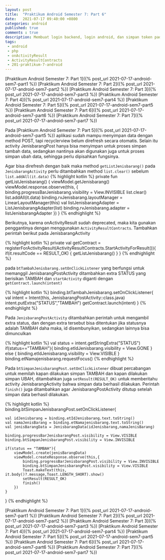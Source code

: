 ```yaml
---
layout: post
title:  "Praktikum Android Semester 7: Part 6"
date:   2021-07-17 09:40:00 +0800
categories: android
published: true
comments : true
description: Membuat login backend, login android, dan simpan token pada SharedPreferences
tags: 
 - android
 - php
 - onActivityResult
 - ActivityResultContracts
 - 201-praktikum-7-android
---
```


[Praktikum Android Semester 7: Part 1]({% post_url 2021-07-17-android-sem7-part1 %})
[Praktikum Android Semester 7: Part 2]({% post_url 2021-07-17-android-sem7-part2 %})
[Praktikum Android Semester 7: Part 3]({% post_url 2021-07-17-android-sem7-part3 %})
[Praktikum Android Semester 7: Part 4]({% post_url 2021-07-17-android-sem7-part4 %})
[Praktikum Android Semester 7: Part 5]({% post_url 2021-07-17-android-sem7-part5 %})
[Praktikum Android Semester 7: Part 6]({% post_url 2021-07-17-android-sem7-part6 %})
[Praktikum Android Semester 7: Part 7]({% post_url 2021-07-17-android-sem7-part7 %})



Pada [Praktikum Android Semester 7: Part 5]({% post_url 2021-07-17-android-sem7-part5 %}) aplikasi sudah mampu menyimpan data dengan method POST, tapi recyclerview belum direfresh secara otomatis. Selain itu activity JenisbarangPost hanya bisa menyimpan untuk proses simpan tambah data, sedangkan nantinya akan digunakan juga untuk proses simpan ubah data, sehingga perlu dipisahkan fungsinya.

Agar bisa direfresh dengan baik maka method `getListJenisbarang()` pada `JenisbarangActivity` perlu ditambahkan method `list.clear()` sebelum `list.addAll(it.data)`
{% highlight  kotlin %}
private fun getListJenisbarang() {
    viewModel.getJenisbarang()
    viewModel.response.observe(this, {
        binding.progressBarJenisbarang.visibility = View.INVISIBLE
        list.clear()
        list.addAll(it.data)
        binding.rvJenisbarang.layoutManager = LinearLayoutManager(this)
        val listJenisbarangAdapter = ListJenisbarangAdapter(list)
        binding.rvJenisbarang.adapter = listJenisbarangAdapter
    })
}
{% endhighlight %}

Berikutnya, karena onActivityResult sudah deprecated, maka kita gunakan penggantinya dengan menggunakan  `ActivityResultContracts`. Tambahkan perintah berikut pada JenisbarangActivity

{% highlight  kotlin %}
private val getContract = registerForActivityResult(ActivityResultContracts.StartActivityForResult()){
    if(it.resultCode == RESULT_OK) {
        getListJenisbarang()
    }
}
{% endhighlight %}

pada `btTambahJenisbarang.setOnClickListener` yang berfungsi untuk memanggil JenisbarangPostActivity ditambahkan extra STATUS yang berisikan TAMBAH dan `startActivity` diganti dengan `getContract.launch(intent)`

{% highlight  kotlin %}
binding.btTambahJenisbarang.setOnClickListener{
    val intent = Intent(this, JenisbarangPostActivity::class.java)
    intent.putExtra("STATUS","TAMBAH")
    getContract.launch(intent)
}
{% endhighlight %}

Pada `JenisbarangPostActivity` ditambahkan perintah untuk mengambil extra status, dan dengan extra tersebut bisa ditentukan jika statusnya adalah TAMBAH daha maka, id disembunyikan, sedangkan lainnya bisa dimunculkan

{% highlight  kotlin %}
val status = intent.getStringExtra("STATUS")
if(status=="TAMBAH"){
    binding.etIdJenisbarang.visibility  = View.GONE
} else {
    binding.etIdJenisbarang.visibility  = View.VISIBLE
}
binding.etNamajenisbarang.requestFocus()
{% endhighlight %}

Pada `btSimpanJenisbarangPost.setOnClickListener` dibuat percabangan untuk memilah kapan dilakukan simpan TAMBAH dan kapan dilakukan simpan UBAH, ditambahkan juga `setResult(RESULT_OK)` untuk memberitahu activity JenisbarangActivity bahwa simpan data berhasil dilakukan. Perintah `finish()` juga ditambahkan agar JenisbarangPostActivity ditutup setelah simpan data berhasil dilakukan.

{% highlight  kotlin %}
binding.btSimpanJenisbarangPost.setOnClickListener{

    val idJenisbarang = binding.etIdJenisbarang.text.toString()
    val namaJenisBarang = binding.etNamajenisbarang.text.toString()
    val jenisBarangData = JenisbarangData(idJenisbarang,namaJenisBarang)

    binding.progressBarJenisbarangPost.visibility = View.VISIBLE
    binding.btSimpanJenisbarangPost.visibility = View.INVISIBLE

    if(status == "TAMBAH"){
        viewModel.create(jenisBarangData)
        viewModel.createResponse.observe(this,{
            binding.progressBarJenisbarangPost.visibility = View.INVISIBLE
            binding.btSimpanJenisbarangPost.visibility = View.VISIBLE
            Toast.makeText(this, it.body()?.message,Toast.LENGTH_SHORT).show()
            setResult(RESULT_OK)
            finish()
        })
    }
}
{% endhighlight %}


[Praktikum Android Semester 7: Part 1]({% post_url 2021-07-17-android-sem7-part1 %})
[Praktikum Android Semester 7: Part 2]({% post_url 2021-07-17-android-sem7-part2 %})
[Praktikum Android Semester 7: Part 3]({% post_url 2021-07-17-android-sem7-part3 %})
[Praktikum Android Semester 7: Part 4]({% post_url 2021-07-17-android-sem7-part4 %})
[Praktikum Android Semester 7: Part 5]({% post_url 2021-07-17-android-sem7-part5 %})
[Praktikum Android Semester 7: Part 6]({% post_url 2021-07-17-android-sem7-part6 %})
[Praktikum Android Semester 7: Part 7]({% post_url 2021-07-17-android-sem7-part7 %})
